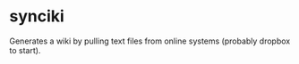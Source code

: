 synciki
=======

Generates a wiki by pulling text files from online systems (probably dropbox to start).